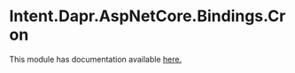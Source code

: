 # Intent.Dapr.AspNetCore.Bindings.Cron

This module has documentation available [here.](https://docs.intentarchitect.com/articles/modules-dotnet/intent-dapr-aspnetcore-bindings-cron/intent-dapr-aspnetcore-bindings-cron.html)
